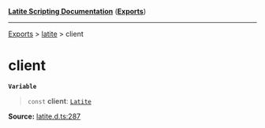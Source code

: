 [**Latite Scripting Documentation**](../../README.md) ([**Exports**](../../exports.md))

---

[Exports](../../exports.md) > [latite](../index.md) > client

# client

**`Variable`**

> `const` **client**: [`Latite`](../interfaces/interface.Latite.md)

**Source:** [latite.d.ts:287](https://github.com/EpiclyRaspberry/latitescripting.github.io/blob/0717eac/definitions/latite.d.ts#L287)
